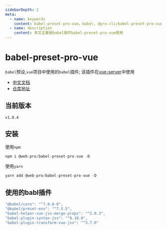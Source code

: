 ```yaml
---
sidebarDepth: 2
meta:
  - name: keywords
    content: babel-preset-pro-vue，babel, @pro-cli/babel-preset-pro-vue, pro-vue
  - name: description
    content: 本文主要是babel插件babel-preset-pro-vue使用
---
```


# babel-preset-pro-vue

`babel`预设,`vue`项目中使用的`babel`插件; 该插件在[vue-server](https://www.npmjs.com/package/@web-pro/vue-server)中使用

- [中文文档](https://webxiaoma.github.io/project-cli/docs/blogs/babel/babel-preset-pro-vue)
- [仓库地址](https://github.com/webxiaoma/project-cli/blob/master/packages/babel/babel-preset-pro-vue)

## 当前版本

`v1.0.4`

## 安装

使用`npm`

```js
npm i @web-pro/babel-preset-pro-vue -D
```

使用`yarn`

```js
yarn add @web-pro/babel-preset-pro-vue -D
```


## 使用的babl插件

```js
"@babel/core": "^7.0.0-0",
"@babel/preset-env": "^7.5.5",
"babel-helper-vue-jsx-merge-props": "^2.0.3",
"babel-plugin-syntax-jsx": "^6.18.0",
"babel-plugin-transform-vue-jsx": "^3.7.0"
```